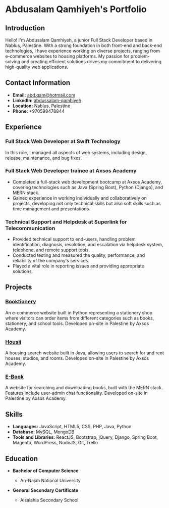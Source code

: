 # Abdusalam Qamhiyeh's Portfolio

## Introduction

Hello! I'm Abdusalam Qamhiyeh, a junior Full Stack Developer based in Nablus, Palestine. With a strong foundation in both front-end and back-end technologies, I have experience working on diverse projects, ranging from e-commerce websites to housing platforms. My passion for problem-solving and creating efficient solutions drives my commitment to delivering high-quality web applications.

## Contact Information

- **Email:** abd.qam@hotmail.com
- **LinkedIn:** [abdussalam-qamhiyeh](https://www.linkedin.com/in/abdussalam-qamhiyeh)
- **Location:** Nablus, Palestine
- **Phone:** +970598478844

## Experience

### Full Stack Web Developer at Swift Technology

In this role, I managed all aspects of web systems, including design, release, maintenance, and bug fixes.

### Full Stack Web Developer trainee at Axsos Academy

- Completed a full-stack web development bootcamp at Axsos Academy, covering technologies such as Java (Spring Boot), Python (Django), and MERN stack.
- Gained experience in working individually and collaboratively on projects, developing not only technical skills but also soft skills such as time management and presentations.

### Technical Support and Helpdesk at Superlink for Telecommunication

- Provided technical support to end-users, handling problem identification, diagnosis, resolution, and escalation via helpdesk system, telephone, and remote support tools.
- Conducted testing and measured the quality, performance, and reliability of the company's services.
- Played a vital role in reporting issues and providing appropriate solutions.

## Projects

### [Booktionery](https://github.com/amin-eid/booktionery)

An e-commerce website built in Python representing a stationery shop where visitors can order items from different categories such as books, stationery, and school tools. Developed on-site in Palestine by Axsos Academy.

### [Housii](https://github.com/kamal-nouri/Housii)

A housing search website built in Java, allowing users to search for and rent houses, studios, and rooms. Developed on-site in Palestine by Axsos Academy.

### [E-Book](https://github.com/abdqam/EBook)

A website for searching and downloading books, built with the MERN stack. Features include user-admin chat functionality. Developed on-site in Palestine by Axsos Academy.

## Skills

- **Languages:** JavaScript, HTML5, CSS, PHP, Java, Python
- **Database:** MySQL, MongoDB
- **Tools and Libraries:** ReactJS, Bootstrap, jQuery, Django, Spring Boot, Magento, WordPress, NodeJS, Git, Trello

## Education

- **Bachelor of Computer Science**
  - An-Najah National University

- **General Secondary Certificate**
  - Alsalahia Secondary School
